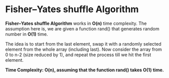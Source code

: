 # Fisher–Yates shuffle Algorithm
**Fisher–Yates shuffle Algorithm** works in **O(n)** time complexity. The assumption here is, we are given a function rand() that generates random number in **O(1)** time. 

The idea is to start from the last element, swap it with a randomly selected element from the whole array (including last). Now consider the array from 0 to n-2 (size reduced by 1), and repeat the process till we hit the first element. 

**Time Complexity: O(n), assuming that the function rand() takes O(1) time.**